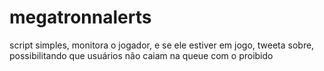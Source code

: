 # megatronnalerts

script simples, monitora o jogador, e se ele estiver em jogo, tweeta sobre, possibilitando que usuários não caiam na queue com o proibido
